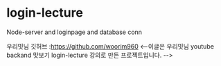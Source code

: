 # login-lecture
Node-server and loginpage and database conn



우리밋님 깃허브 :https://github.com/woorim960
<--이글은 우리밋님 youtube backand 맛보기 login-lecture 강의로 만든 프로젝트입니다. -->
